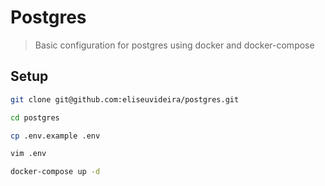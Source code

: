 # Postgres

> Basic configuration for postgres using docker and docker-compose

## Setup

```sh
git clone git@github.com:eliseuvideira/postgres.git
```

```sh
cd postgres
```

```sh
cp .env.example .env
```

```sh
vim .env
```

```sh
docker-compose up -d
```
